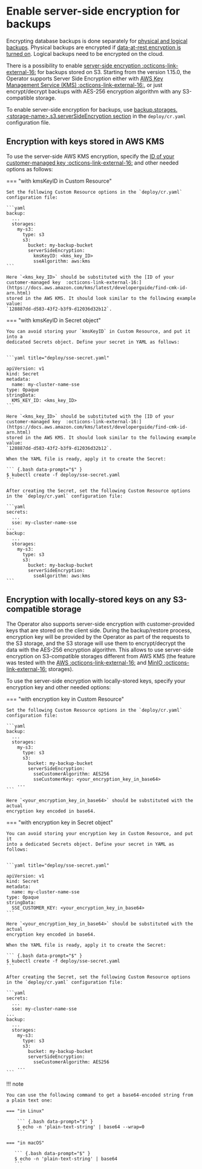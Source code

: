 # Enable server-side encryption for backups

Encrypting database backups is done separately for [physical and logical backups](backups.md).
Physical backups are encrypted if [data-at-rest encryption is turned on](encryption.md).
Logical backups need to be encrypted on the cloud.

There is a possibility to enable [server-side encryption  :octicons-link-external-16:](https://docs.percona.com/percona-backup-mongodb/details/storage-configuration.html#server-side-encryption) for backups stored on S3.
Starting from the version 1.15.0, the Operator supports Server Side Encryption either with [AWS Key Management Service (KMS)  :octicons-link-external-16:](https://aws.amazon.com/kms/), or just encrypt/decrypt backups with AES-256 encryption algorithm with any S3-compatible storage.

To enable server-side encryption for backups, use [backup.storages.&lt;storage-name&gt;.s3.serverSideEncryption section](operator.md#backupstoragesstorage-names3serversideencryptionkmskeyid) in the `deploy/cr.yaml` configuration file.


## Encryption with keys stored in AWS KMS

To use the server-side AWS KMS encryption, specify the [ID of your customer-managed key  :octicons-link-external-16:](https://docs.aws.amazon.com/kms/latest/developerguide/find-cmk-id-arn.html) and other needed options as follows:

=== "with kmsKeyID in Custom Resource"

    Set the following Custom Resource options in the `deploy/cr.yaml` configuration file:

    ```yaml
    backup:
      ...
      storages:
        my-s3:
          type: s3
          s3:
            bucket: my-backup-bucket
            serverSideEncryption:
              kmsKeyID: <kms_key_ID>
              sseAlgorithm: aws:kms
    ```

    Here `<kms_key_ID>` should be substituted with the [ID of your customer-managed key  :octicons-link-external-16:](https://docs.aws.amazon.com/kms/latest/developerguide/find-cmk-id-arn.html)
    stored in the AWS KMS. It should look similar to the following example value:
    `128887dd-d583-43f2-b3f9-d12036d32b12`.

=== "with kmsKeyID in Secret object"

    You can avoid storing your `kmsKeyID` in Custom Resource, and put it into a
    dedicated Secrets object. Define your secret in YAML as follows:
    
    
    ```yaml title="deploy/sse-secret.yaml"
    
    apiVersion: v1
    kind: Secret
    metadata:
      name: my-cluster-name-sse
    type: Opaque
    stringData:
      KMS_KEY_ID: <kms_key_ID>
    ```

    Here `<kms_key_ID>` should be substituted with the [ID of your customer-managed key  :octicons-link-external-16:](https://docs.aws.amazon.com/kms/latest/developerguide/find-cmk-id-arn.html)
    stored in the AWS KMS. It should look similar to the following example value:
    `128887dd-d583-43f2-b3f9-d12036d32b12`.

    When the YAML file is ready, apply it to create the Secret:

    ``` {.bash data-prompt="$" }
    $ kubectl create -f deploy/sse-secret.yaml
    ```
    
    After creating the Secret, set the following Custom Resource options in the `deploy/cr.yaml` configuration file:

    ```yaml
    secrets:
      ...
      sse: my-cluster-name-sse
    ...
    backup:
      ...
      storages:
        my-s3:
          type: s3
          s3:
            bucket: my-backup-bucket
            serverSideEncryption:
              sseAlgorithm: aws:kms
    ```

## Encryption with locally-stored keys on any S3-compatible storage

The Operator also supports server-side encryption with customer-provided keys
that are stored on the client side. During the backup/restore process,
encryption key will be provided by the Operator as part of the requests to the
S3 storage, and the S3 storage will use them to encrypt/decrypt the data with the
AES-256 encryption algorithm. This allows to use server-side encryption on
S3-compatible storages different from AWS KMS (the feature was tested with the
[AWS  :octicons-link-external-16:](https://aws.amazon.com/) and [MinIO  :octicons-link-external-16:](https://min.io/) storages).

To use the server-side encryption with locally-stored keys, specify your
encryption key and other needed options:

=== "with encryption key in Custom Resource"

    Set the following Custom Resource options in the `deploy/cr.yaml` configuration file:

    ```yaml
    backup:
      ...
      storages:
        my-s3:
          type: s3
          s3:
            bucket: my-backup-bucket
            serverSideEncryption:
              sseCustomerAlgorithm: AES256
              sseCustomerKey: <your_encryption_key_in_base64>
        ...
    ```

    Here `<your_encryption_key_in_base64>` should be substituted with the actual
    encryption key encoded in base64.

=== "with encryption key in Secret object"

    You can avoid storing your encryption key in Custom Resource, and put it
    into a dedicated Secrets object. Define your secret in YAML as follows:
    
    
    ```yaml title="deploy/sse-secret.yaml"
    
    apiVersion: v1
    kind: Secret
    metadata:
      name: my-cluster-name-sse
    type: Opaque
    stringData:
      SSE_CUSTOMER_KEY: <your_encryption_key_in_base64>
    ```

    Here `<your_encryption_key_in_base64>` should be substituted with the actual
    encryption key encoded in base64.

    When the YAML file is ready, apply it to create the Secret:

    ``` {.bash data-prompt="$" }
    $ kubectl create -f deploy/sse-secret.yaml
    ```
    
    After creating the Secret, set the following Custom Resource options in the `deploy/cr.yaml` configuration file:

    ```yaml
    secrets:
      ...
      sse: my-cluster-name-sse
    ...
    backup:
      ...
      storages:
        my-s3:
          type: s3
          s3:
            bucket: my-backup-bucket
            serverSideEncryption:
              sseCustomerAlgorithm: AES256
        ...
    ```

!!! note

    You can use the following command to get a base64-encoded string from a plain text one:

    === "in Linux"

        ``` {.bash data-prompt="$" }
        $ echo -n 'plain-text-string' | base64 --wrap=0
        ```

    === "in macOS"

       ``` {.bash data-prompt="$" }
       $ echo -n 'plain-text-string' | base64
       ```
